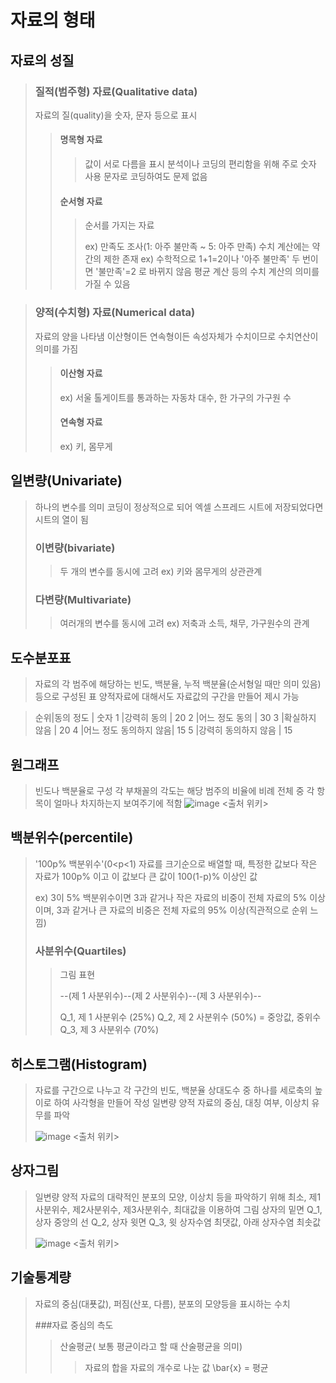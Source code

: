 # 자료의 형태

## 자료의 성질

> ### 질적(범주형) 자료(Qualitative data)
> 
>  자료의 질(quality)을 숫자, 문자 등으로 표시
>  
>  > #### 명목형 자료
>  > 
>  >  > 값이 서로 다름을 표시
>  >  > 분석이나 코딩의 편리함을 위해 주로 숫자 사용
>  >  > 문자로 코딩하여도 문제 없음
>  >  > 
>  > #### 순서형 자료
>  > 
>  >  > 순서를 가지는 자료
>  >  > 
>  >  > ex) 만족도 조사(1: 아주 불만족 ~ 5: 아주 만족)
>  >  > 수치 계산에는 약간의 제한 존재 ex) 수학적으로 1+1=2이나 '아주 불만족' 두 번이면 '불만족'=2 로 바뀌지 않음
>  >  > 평균 계산 등의 수치 계산의 의미를 가질 수 있음


> ### 양적(수치형) 자료(Numerical data)
> 자료의 양을 나타냄
> 이산형이든 연속형이든 속성자체가 수치이므로 수치연산이 의미를 가짐
> 
>  > #### 이산형 자료
>  > 
>  > ex) 서울 톨게이트를 통과하는 자동차 대수, 한 가구의 가구원 수
>  > 
>  > #### 연속형 자료
>  > 
>  > ex) 키, 몸무게

## 일변량(Univariate)

> 하나의 변수를 의미
> 코딩이 정상적으로 되어 엑셀 스프레드 시트에 저장되었다면 시트의 열이 됨
> 
> ### 이변량(bivariate)
> >
> >  두 개의 변수를 동시에 고려
> > ex) 키와 몸무게의 상관관계
> > 
> ### 다변량(Multivariate)
> > 여러개의 변수를 동시에 고려
> > ex) 저축과 소득, 채무, 가구원수의 관계

## 도수분포표

> 자료의 각 범주에 해당하는 빈도, 백분율, 누적 백분율(순서형일 때만 의미 있음)등으로 구성된 표
> 양적자료에 대해서도 자료값의 구간을 만들어 제시 가능

> 순위|동의 정도            |	숫자
> 1	 |강력히 동의           | 20
> 2	 |어느 정도 동의        |	30
> 3	 |확실하지 않음         |	20
> 4	 |어느 정도 동의하지 않음| 15
> 5  |강력히 동의하지 않음	  | 15

## 원그래프

> 빈도나 백분율로 구성
> 각 부채꼴의 각도는 해당 범주의 비율에 비례
> 전체 중 각 항목이 얼마나 차지하는지 보여주기에 적함
> ![image](https://user-images.githubusercontent.com/65435447/165451647-2d97a7cb-9a69-4834-a7ee-7e2afe386dc2.png)
> <출처 위키>

## 백분위수(percentile)

> '100p% 백분위수'(0<p<1)
> 자료를 크기순으로 배열할 때, 특정한 값보다 작은 자료가 100p% 이고 
> 이 값보다 큰 값이 100(1-p)% 이상인 값
> 
> ex) 3이 5% 백분위수이면 3과 같거나 작은 자료의 비중이 전체 자료의 5% 이상이며, 3과 같거나 큰 자료의 비중은 전체 자료의 95% 이상(직관적으로 순위 느낌)
> 
> ### 사분위수(Quartiles)
> 
>  > 그림 표현
>  > 
>  >  --(제 1 사분위수)--(제 2 사분위수)--(제 3 사분위수)--
>  > 
>  > Q_1, 제 1 사분위수 (25%)
>  > Q_2, 제 2 사분위수 (50%) = 중앙값, 중위수
>  > Q_3, 제 3 사분위수 (70%)

## 히스토그램(Histogram)

> 자료를 구간으로 나누고 각 구간의 빈도, 백분율 상대도수 중 하나를 세로축의 높이로 하여 사각형을 만들어 작성
> 일변량 양적 자료의 중심, 대칭 여부, 이상치 유무를 파악
> 
> ![image](https://user-images.githubusercontent.com/65435447/165453315-27552d86-be82-4b36-8011-f8779bfd4c5e.png)
> <출처 위키>
> 

## 상자그림

> 일변량 양적 자료의 대략적인 분포의 모양, 이상치 등을 파악하기 위해 최소, 제1사분위수, 제2사분위수, 제3사분위수, 최대값을 이용하여 그림
> 상자의 밑면 Q_1, 상자 중앙의 선 Q_2, 상자 윗면 Q_3, 윗 상자수염 최댓값, 아래 상자수염 최솟값
> 
> ![image](https://user-images.githubusercontent.com/65435447/165454709-30a509cb-3c44-49d7-a8df-4de3bc76fb1d.png)
> <출처 위키>
> 

## 기술통계량

> 자료의 중심(대푯값), 퍼짐(산포, 다름), 분포의 모양등을 표시하는 수치
> 
> ###자료 중심의 측도
> > 산술평균( 보통 평균이라고 할 때 산술평균을 의미)
> > > 자료의 합을 자료의 개수로 나눈 값
> > > \bar{x}  =  평균













